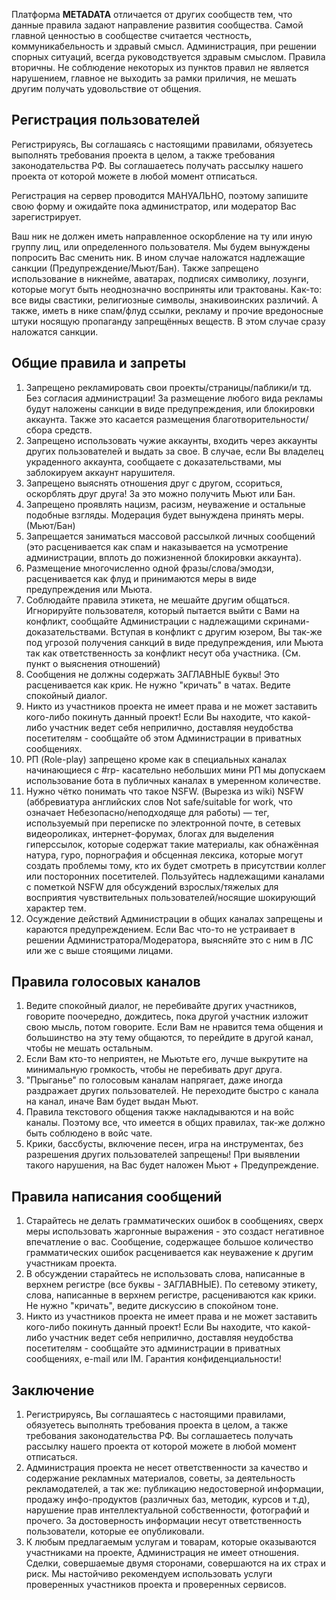 Платформа **METADATA** отличается от других сообществ тем, что данные правила задают направление развития сообщества. Самой главной ценностью в сообществе считается честность, коммуникабельность и здравый смысл. Администрация, при решении спорных ситуаций, всегда руководствуется здравым смыслом. Правила вторичны. Не соблюдение некоторых из пунктов правил не является нарушением, главное не выходить за рамки приличия, не мешать другим получать удовольствие от общения.

## Регистрация пользователей

Регистрируясь, Вы соглашаясь с настоящими правилами, обязуетесь выполнять требования проекта в целом, а также требования законодательства РФ. Вы соглашаетесь получать рассылку нашего проекта от которой можете в любой момент отписаться.

Регистрация на сервер проводится МАНУАЛЬНО, поэтому запишите свою форму и ожидайте пока администратор, или модератор Вас зарегистрирует. 

Ваш ник не должен иметь направленное оскорбление на ту или иную группу лиц, или определенного пользователя. Мы будем вынуждены попросить Вас сменить ник. В ином случае наложатся надлежащие санкции (Предупреждение/Мьют/Бан).
Также запрещено использование в никнейме, аватарах, подписях символику, лозунги, которые могут быть неоднозначно восприняты или трактованы. Как-то: все виды свастики, религиозные символы, знакивоинских различий. А также, иметь в нике спам/флуд ссылки, рекламу и прочие вредоносные штуки носящую пропаганду запрещённых веществ. В этом случае сразу наложатся санкции.

## Общие правила и запреты

1. Запрещено рекламировать свои проекты/страницы/паблики/и тд. Без согласия администрации! За размещение любого вида рекламы будут наложены санкции в виде предупреждения, или блокировки аккаунта. 
Также это касается размещения благотворительности/сбора средств.
2. Запрещено использовать чужие аккаунты, входить через аккаунты других пользователей и выдать за свое. В случае, если Вы владелец украденного аккаунта, сообщаете с доказательствами, мы заблокируем аккаунт нарушителя.
3. Запрещено выяснять отношения друг с другом, ссориться, оскорблять друг друга! За это можно получить Мьют или Бан.
4. Запрещено проявлять нацизм, расизм, неуважение и остальные подобные взгляды. 
Модерация будет вынуждена принять меры. (Мьют/Бан)
5. Запрещается заниматься массовой рассылкой личных сообщений (это расценивается как спам и наказывается на усмотрение администрации, вплоть до пожизненной блокировки аккаунта).
6. Размещение многочисленно одной фразы/слова/эмодзи, расценивается как флуд и принимаются меры в виде предупреждения или Мьюта.
7. Соблюдайте правила этикета, не мешайте другим общаться. Игнорируйте пользователя, который пытается выйти с Вами на конфликт, сообщайте Администрации с надлежащими скринами-доказательствами. Вступая в конфликт с другим юзером, Вы так-же под угрозой получения санкций в виде предупреждения, или Мьюта так как ответственность за конфликт несут оба участника. (См. пункт о выяснения отношений)
8. Сообщения не должны содержать ЗАГЛАВНЫЕ буквы! Это расценивается как крик. Не нужно "кричать" в чатах. Ведите спокойный диалог.
9. Никто из участников проекта не имеет права и не может заставить кого-либо покинуть данный проект! Если Вы находите, что какой-либо участник ведет себя неприлично, доставляя неудобства посетителям - сообщайте об этом Администрации в приватных сообщениях.
10. РП (Role-play) запрещено кроме как в специальных каналах начинающиеся с #rp-
касательно небольших мини РП мы допускаем использование бота в публичных каналах в умеренном количестве. 
11. Нужно чётко понимать что такое NSFW. (Вырезка из wiki)
NSFW (аббревиатура английских слов Not safe/suitable for work, что означает Небезопасно/неподходяще для работы) — тег, используемый при переписке по электронной почте, в сетевых видеороликах, интернет-форумах, блогах для выделения гиперссылок, которые содержат такие материалы, как обнажённая натура, гуро, порнография и обсценная лексика, которые могут создать проблемы тому, кто их будет смотреть в присутствии коллег или посторонних посетителей. 
Пользуйтесь надлежащими каналами с пометкой NSFW для обсуждений взрослых/тяжелых для восприятия чувствительных пользователей/носящие шокирующий характер тем.
12. Осуждение действий Администрации в общих каналах запрещены и караются предупреждением. Если Вас что-то не устраивает в решении Администратора/Модератора, выясняйте это с ним в ЛС или же с выше стоящими лицами.

## Правила голосовых каналов

1. Ведите спокойный диалог, не перебивайте других участников, говорите поочередно, дождитесь, пока другой участник изложит свою мысль, потом говорите. Если Вам не нравится тема общения и большинство на эту тему общаются, то перейдите в другой канал, чтобы не мешать остальным.
2. Если Вам кто-то неприятен, не Мьютьте его, лучше выкрутите на минимальную громкость, чтобы не перебивать друг друга. 
3. "Прыганье" по голосовым каналам напрягает, даже иногда раздражает других пользователей. Не переходите быстро с канала на канал, иначе Вам будет выдан Мьют.
4. Правила текстового общения также накладываются и на войс каналы. Поэтому все, что имеется в общих правилах, так-же должно быть соблюдено в войс чате. 
5. Крики, бассбусты, включение песен, игра на инструментах, без разрешения других пользователей запрещены! При выявлении такого нарушения, на Вас будет наложен Мьют + Предупреждение.

## Правила написания сообщений

1. Старайтесь не делать грамматических ошибок в сообщениях, сверх меры использовать жаргонные выражения - это создаст негативное впечатление о вас. Сообщение, содержащее большое количество грамматических ошибок расценивается как неуважение к другим участникам проекта.
2. В обсуждении старайтесь не использовать слова, написанные в верхнем регистре (все буквы - ЗАГЛАВНЫЕ). По сетевому этикету, слова, написанные в верхнем регистре, расцениваются как крики. Не нужно "кричать", ведите дискуссию в спокойном тоне.
3. Никто из участников проекта не имеет права и не может заставить кого-либо покинуть данный проект! Если Вы находите, что какой-либо участник ведет себя неприлично, доставляя неудобства посетителям - сообщайте это администрации в приватных сообщениях, e-mail или IM. Гарантия конфиденциальности!

## Заключение

1. Регистрируясь, Вы соглашаятесь с настоящими правилами, обязуетесь выполнять требования проекта в целом, а также требования законодательства РФ. Вы соглашаетесь получать рассылку нашего проекта от которой можете в любой момент отписаться.
2. Администрация проекта не несет ответственности за качество и содержание рекламных материалов, советы, за деятельность рекламодателей, а так же: публикацию недостоверной информации, продажу инфо-продуктов (различных баз, методик, курсов и т.д), нарушение прав интеллектуальной собственности, фотографий и прочего. За достоверность информации несут ответственность пользователи, которые ее опубликовали.
3. К любым предлагаемым услугам и товарам, которые оказываются участниками на проекте, Администрация не имеет отношения. Сделки, совершаемые двумя сторонами, совершаются на их страх и риск. Мы настойчиво рекомендуем использовать услуги проверенных участников проекта и проверенных сервисов.
